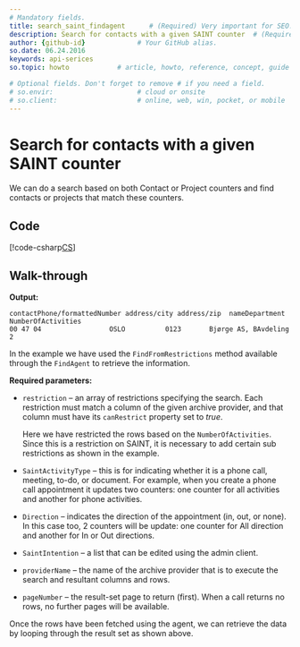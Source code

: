 ```yaml
---
# Mandatory fields.
title: search_saint_findagent      # (Required) Very important for SEO.
description: Search for contacts with a given SAINT counter  # (Required) Important for SEO.
author: {github-id}             # Your GitHub alias.
so.date: 06.24.2016
keywords: api-serices
so.topic: howto            # article, howto, reference, concept, guide

# Optional fields. Don't forget to remove # if you need a field.
# so.envir:                     # cloud or onsite
# so.client:                    # online, web, win, pocket, or mobile
---
```


# Search for contacts with a given SAINT counter

We can do a search based on both Contact or Project counters and find contacts or projects that match these counters.

## Code

[!code-csharp[CS](includes/search-saint-findagent.cs)]

## Walk-through

**Output:**

```text
contactPhone/formattedNumber address/city address/zip  nameDepartment       NumberOfActivities
00 47 04                 OSLO          0123       Bjørge AS, BAvdeling   2
```

In the example we have used the `FindFromRestrictions` method available through the `FindAgent` to retrieve the information.

**Required parameters:**

* `restriction` – an array of restrictions specifying the search. Each restriction must match a column of the given archive provider, and that column must have its `canRestrict` property set to *true*.

  Here we have restricted the rows based on the `NumberOfActivities`. Since this is a restriction on SAINT, it is necessary to add certain sub restrictions as shown in the example.

* `SaintActivityType` – this is for indicating whether it is a phone call, meeting, to-do, or document. For example, when you create a phone call appointment it updates two counters: one counter for all activities and another for phone activities.

* `Direction` – indicates the direction of the appointment (in, out, or none). In this case too, 2 counters will be update: one counter for All direction and another for In or Out directions.

* `SaintIntention` – a list that can be edited using the admin client.

* `providerName` – the name of the archive provider that is to execute the search and resultant columns and rows.

* `pageNumber` – the result-set page to return (first). When a call returns no rows, no further pages will be available.

Once the rows have been fetched using the agent, we can retrieve the data by looping through the result set as shown above.
